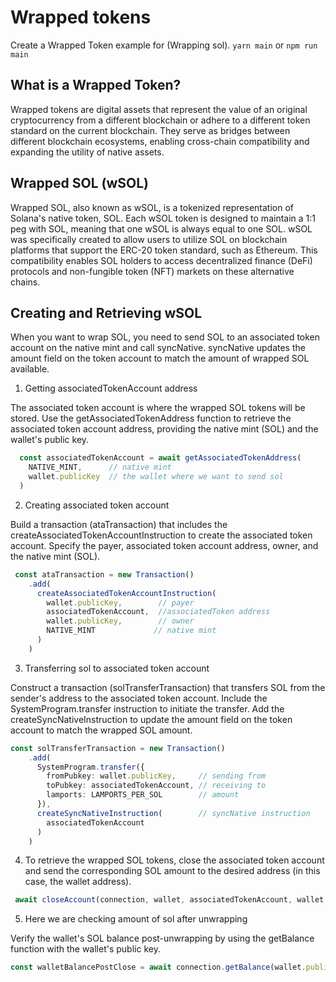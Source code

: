 # Wrapped tokens

Create a Wrapped Token example for (Wrapping sol).
`yarn main` or `npm run main`

## What is a Wrapped Token?

Wrapped tokens are digital assets that represent the value of an original cryptocurrency from a different blockchain or adhere to a different token standard on the current blockchain. They serve as bridges between different blockchain ecosystems, enabling cross-chain compatibility and expanding the utility of native assets.

## Wrapped SOL (wSOL)

Wrapped SOL, also known as wSOL, is a tokenized representation of Solana's native token, SOL. Each wSOL token is designed to maintain a 1:1 peg with SOL, meaning that one wSOL is always equal to one SOL. wSOL was specifically created to allow users to utilize SOL on blockchain platforms that support the ERC-20 token standard, such as Ethereum. This compatibility enables SOL holders to access decentralized finance (DeFi) protocols and non-fungible token (NFT) markets on these alternative chains.

## Creating and Retrieving wSOL

When you want to wrap SOL, you need to send SOL to an associated token account on the native mint and call syncNative. syncNative updates the amount field on the token account to match the amount of wrapped SOL available.

1. Getting associatedTokenAccount address

The associated token account is where the wrapped SOL tokens will be stored.
Use the getAssociatedTokenAddress function to retrieve the associated token account address, providing the native mint (SOL) and the wallet's public key.

```TypeScript
  const associatedTokenAccount = await getAssociatedTokenAddress(
    NATIVE_MINT,      // native mint
    wallet.publicKey  // the wallet where we want to send sol
  )
```

2. Creating associated token account

Build a transaction (ataTransaction) that includes the createAssociatedTokenAccountInstruction to create the associated token account.
Specify the payer, associated token account address, owner, and the native mint (SOL).

```TypeScript
 const ataTransaction = new Transaction()
    .add(
      createAssociatedTokenAccountInstruction(
        wallet.publicKey,        // payer
        associatedTokenAccount,  //associatedToken address
        wallet.publicKey,        // owner
        NATIVE_MINT             // native mint
      )
    )
```

3. Transferring sol to associated token account

Construct a transaction (solTransferTransaction) that transfers SOL from the sender's address to the associated token account.
Include the SystemProgram.transfer instruction to initiate the transfer.
Add the createSyncNativeInstruction to update the amount field on the token account to match the wrapped SOL amount.

```TypeScript
const solTransferTransaction = new Transaction()
    .add(
      SystemProgram.transfer({
        fromPubkey: wallet.publicKey,     // sending from
        toPubkey: associatedTokenAccount, // receiving to
        lamports: LAMPORTS_PER_SOL        // amount
      }),
      createSyncNativeInstruction(        // syncNative instruction
        associatedTokenAccount
      )
    )
```

4. To retrieve the wrapped SOL tokens, close the associated token account and send the corresponding SOL amount to the desired address (in this case, the wallet address).

```TypeScript
 await closeAccount(connection, wallet, associatedTokenAccount, wallet.publicKey, wallet);
```

5. Here we are checking amount of sol after unwrapping

Verify the wallet's SOL balance post-unwrapping by using the getBalance function with the wallet's public key.

```TypeScript
const walletBalancePostClose = await connection.getBalance(wallet.publicKey);
```

